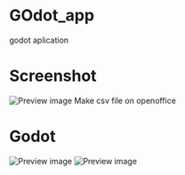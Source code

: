 # GOdot_app
godot aplication

# Screenshot



![Preview image](https://github.com/zaynald/GOdot_app/blob/master/tutorial.png)
Make csv file on openoffice

# Godot
![Preview image](https://github.com/zaynald/GOdot_app/blob/master/tutorial%201.png)
![Preview image](https://github.com/zaynald/GOdot_app/blob/master/tutorial%202.png)
